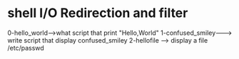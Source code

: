 # shell I/O Redirection and filter
0-hello_world-->what script that print "Hello,World"
1-confused_smiley---> write script that display confused_smiley
2-hellofile --> display a file /etc/passwd 
